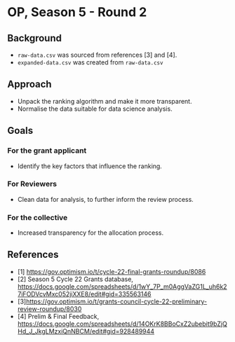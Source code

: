 # OP, Season 5 - Round 2

## Background

* `raw-data.csv` was sourced from references [3] and [4].
* `expanded-data.csv` was created from `raw-data.csv`


## Approach

* Unpack the ranking algorithm and make it more transparent.
* Normalise the data suitable for data science analysis.

## Goals

### For the grant applicant

* Identify the key factors that influence the ranking.

### For Reviewers

* Clean data for analysis, to further inform the review process.

### For the collective

* Increased transparency for the allocation process.


## References

* [1] <https://gov.optimism.io/t/cycle-22-final-grants-roundup/8086>
* [2] Season 5 Cycle 22 Grants database, <https://docs.google.com/spreadsheets/d/1wY_7P_m0AggVaZG1L_uh6k27iFODVcvMxc052jiXXE8/edit#gid=335563146>
* [3]<https://gov.optimism.io/t/grants-council-cycle-22-preliminary-review-roundup/8030>
* [4] Prelim & Final Feedback, <https://docs.google.com/spreadsheets/d/14OKrK8BBoCxZ2ubebit9bZjQHd_J_JkgLMzxiQnNBCM/edit#gid=928489944>
